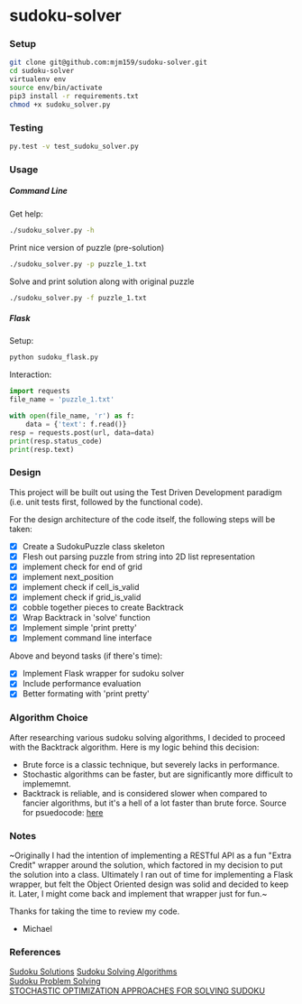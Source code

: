 # sudoku-solver

### Setup
```bash
git clone git@github.com:mjm159/sudoku-solver.git
cd sudoku-solver
virtualenv env
source env/bin/activate
pip3 install -r requirements.txt
chmod +x sudoku_solver.py
```

### Testing
```bash
py.test -v test_sudoku_solver.py
```

### Usage
##### Command Line
Get help:  
```bash
./sudoku_solver.py -h
```  
Print nice version of puzzle (pre-solution)
```bash
./sudoku_solver.py -p puzzle_1.txt
```  
Solve and print solution along with original puzzle
```bash
./sudoku_solver.py -f puzzle_1.txt
```  
##### Flask
Setup:  
```bash
python sudoku_flask.py
```  
Interaction:
```python
import requests
file_name = 'puzzle_1.txt'

with open(file_name, 'r') as f:
    data = {'text': f.read()}
resp = requests.post(url, data=data)
print(resp.status_code)
print(resp.text)
```

### Design
This project will be built out using the Test Driven Development paradigm (i.e. unit tests first, followed by the functional code).  

For the design architecture of the code itself, the following steps will be taken:  
- [x] Create a SudokuPuzzle class skeleton  
- [x] Flesh out parsing puzzle from string into 2D list representation  
- [x] implement check for end of grid    
- [x] implement next_position  
- [x] implement check if cell_is_valid
- [x] implement check if grid_is_valid  
- [x] cobble together pieces to create Backtrack  
- [x] Wrap Backtrack in 'solve' function  
- [x] Implement simple 'print pretty'  
- [x] Implement command line interface  

Above and beyond tasks (if there's time):
- [x] Implement Flask wrapper for sudoku solver
- [x] Include performance evaluation
- [x] Better formating with 'print pretty'

### Algorithm Choice
After researching various sudoku solving algorithms, I decided to proceed with the Backtrack algorithm. Here is my logic behind this decision:
- Brute force is a classic technique, but severely lacks in performance.
- Stochastic algorithms can be faster, but are significantly more difficult to implememnt.
- Backtrack is reliable, and is considered slower when compared to fancier algorithms, but it's a hell of a lot faster than brute force.
Source for psuedocode: [here](https://codemyroad.wordpress.com/2014/05/01/solving-sudoku-by-backtracking/)  

### Notes  
~Originally I had the intention of implementing a RESTful API as a fun "Extra Credit" wrapper around the solution, which factored in my decision to put the solution into a class. Ultimately I ran out of time for implementing a Flask wrapper, but felt the Object Oriented design was solid and decided to keep it. Later, I might come back and implement that wrapper just for fun.~  

Thanks for taking the time to review my code.  
 - Michael

### References  
[Sudoku Solutions](http://www.sudoku-solutions.com/)
[Sudoku Solving Algorithms](https://en.wikipedia.org/wiki/Sudoku_solving_algorithms)  
[Sudoku Problem Solving](http://www.academia.edu/6207354/Sudoku_Problem_Solving_using_Backtracking_Constraint_Propagation_Stochastic_Hill_Climbing_and_Artificial_Bee_Colony_Algorithms-METU_2013)  
[STOCHASTIC OPTIMIZATION APPROACHES FOR SOLVING SUDOKU](https://arxiv.org/pdf/0805.0697.pdf)  
